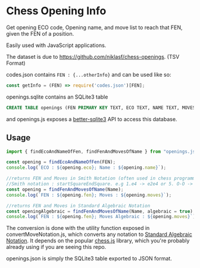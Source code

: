 # Chess Opening Info

Get opening ECO code, Opening name, and move list to reach that FEN, given the FEN of a position.

Easily used with JavaScript applications.

The dataset is due to https://github.com/niklasf/chess-openings. (TSV Format)

codes.json contains `FEN : {...otherInfo}`
and can be used like so:
```js
const getInfo = (FEN) => require('codes.json')[FEN];
```

openings.sqlite contains an SQLite3 table
```sql
CREATE TABLE openings (FEN PRIMARY KEY TEXT, ECO TEXT, NAME TEXT, MOVES TEXT);
```
and openings.js exposes a [better-sqlite3](https://github.com/JoshuaWise/better-sqlite3/) API to access this database.


## Usage
```js
import { findEcoAndNameOfFen, findFenAndMovesOfName } from "openings.js";

const opening = findEcoAndNameOfFen(FEN);
console.log(`ECO : ${opening.eco}; Name : ${opening.name}`);

//returns FEN and Moves in Smith Notation (often used in chess programming)
//Smith notation : startSquareEndSquare. e.g 1.e4 -> e2e4 or 5. O-O -> e1g1
const opening = findFenAndMovesOfName(Name);
console.log(`FEN : ${opening.fen}; Moves : ${opening.moves}`);

//returns FEN and Moves in Standard Algebraic Notation
const openingAlgebraic = findFenAndMovesOfName(Name, algebraic = true);
console.log(`FEN : ${opening.fen}; Moves Algebraic : ${opening.moves}`);
```
The conversion is done with the utility function exposed in convertMoveNotation.js, which converts any notation to [Standard Algebraic Notation](https://en.wikipedia.org/wiki/Algebraic_notation_(chess)). It depends on the popular [chess.js](https://github.com/jhlywa/chess.js/) library, which you're probably already using if you are seeing this repo.

openings.json is simply the SQLite3 table exported to JSON format.
